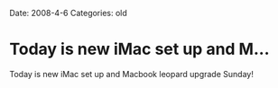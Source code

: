 Date: 2008-4-6
Categories: old

# Today is new iMac set up and M...

Today is new iMac set up and Macbook leopard upgrade Sunday!
